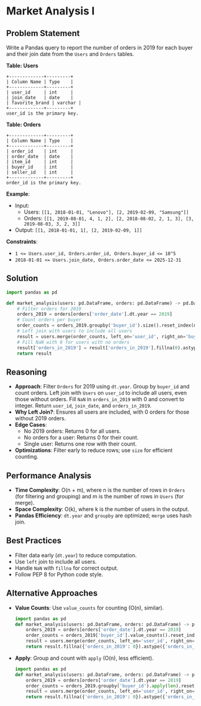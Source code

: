 # Market Analysis I

## Problem Statement
Write a Pandas query to report the number of orders in 2019 for each buyer and their join date from the `Users` and `Orders` tables.

**Table: Users**
```
+-------------+---------+
| Column Name | Type    |
+-------------+---------+
| user_id     | int     |
| join_date   | date    |
| favorite_brand | varchar |
+-------------+---------+
user_id is the primary key.
```

**Table: Orders**
```
+-------------+---------+
| Column Name | Type    |
+-------------+---------+
| order_id    | int     |
| order_date  | date    |
| item_id     | int     |
| buyer_id    | int     |
| seller_id   | int     |
+-------------+---------+
order_id is the primary key.
```

**Example**:
- Input:
  - Users: `[[1, 2018-01-01, "Lenovo"], [2, 2019-02-09, "Samsung"]]`
  - Orders: `[[1, 2019-08-01, 4, 1, 2], [2, 2018-08-02, 2, 1, 3], [3, 2019-08-03, 3, 2, 3]]`
- Output: `[[1, 2018-01-01, 1], [2, 2019-02-09, 1]]`

**Constraints**:
- `1 <= Users.user_id, Orders.order_id, Orders.buyer_id <= 10^5`
- `2018-01-01 <= Users.join_date, Orders.order_date <= 2025-12-31`

## Solution
```python
import pandas as pd

def market_analysis(users: pd.DataFrame, orders: pd.DataFrame) -> pd.DataFrame:
    # Filter orders for 2019
    orders_2019 = orders[orders['order_date'].dt.year == 2019]
    # Count orders per buyer
    order_counts = orders_2019.groupby('buyer_id').size().reset_index(name='orders_in_2019')
    # Left join with users to include all users
    result = users.merge(order_counts, left_on='user_id', right_on='buyer_id', how='left')[['user_id', 'join_date', 'orders_in_2019']]
    # Fill NaN with 0 for users with no orders
    result['orders_in_2019'] = result['orders_in_2019'].fillna(0).astype(int)
    return result
```

## Reasoning
- **Approach**: Filter `Orders` for 2019 using `dt.year`. Group by `buyer_id` and count orders. Left join with `Users` on `user_id` to include all users, even those without orders. Fill `NaN` in `orders_in_2019` with 0 and convert to integer. Return `user_id`, `join_date`, and `orders_in_2019`.
- **Why Left Join?**: Ensures all users are included, with 0 orders for those without 2019 orders.
- **Edge Cases**:
  - No 2019 orders: Returns 0 for all users.
  - No orders for a user: Returns 0 for their count.
  - Single user: Returns one row with their count.
- **Optimizations**: Filter early to reduce rows; use `size` for efficient counting.

## Performance Analysis
- **Time Complexity**: O(n + m), where n is the number of rows in `Orders` (for filtering and grouping) and m is the number of rows in `Users` (for merge).
- **Space Complexity**: O(k), where k is the number of users in the output.
- **Pandas Efficiency**: `dt.year` and `groupby` are optimized; `merge` uses hash join.

## Best Practices
- Filter data early (`dt.year`) to reduce computation.
- Use `left` join to include all users.
- Handle `NaN` with `fillna` for correct output.
- Follow PEP 8 for Python code style.

## Alternative Approaches
- **Value Counts**: Use `value_counts` for counting (O(n), similar).
  ```python
  import pandas as pd
  def market_analysis(users: pd.DataFrame, orders: pd.DataFrame) -> pd.DataFrame:
      orders_2019 = orders[orders['order_date'].dt.year == 2019]
      order_counts = orders_2019['buyer_id'].value_counts().reset_index(name='orders_in_2019')
      result = users.merge(order_counts, left_on='user_id', right_on='buyer_id', how='left')[['user_id', 'join_date', 'orders_in_2019']]
      return result.fillna({'orders_in_2019': 0}).astype({'orders_in_2019': int})
  ```
- **Apply**: Group and count with `apply` (O(n), less efficient).
  ```python
  import pandas as pd
  def market_analysis(users: pd.DataFrame, orders: pd.DataFrame) -> pd.DataFrame:
      orders_2019 = orders[orders['order_date'].dt.year == 2019]
      order_counts = orders_2019.groupby('buyer_id').apply(len).reset_index(name='orders_in_2019')
      result = users.merge(order_counts, left_on='user_id', right_on='buyer_id', how='left')[['user_id', 'join_date', 'orders_in_2019']]
      return result.fillna({'orders_in_2019': 0}).astype({'orders_in_2019': int})
  ```